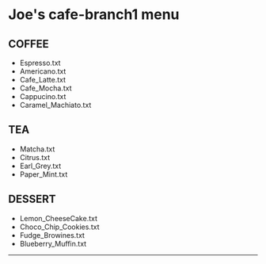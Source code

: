  # Joe's cafe-branch1 menu 



## COFFEE

- Espresso.txt
- Americano.txt
- Cafe_Latte.txt
- Cafe_Mocha.txt
- Cappucino.txt
- Caramel_Machiato.txt


## TEA

- Matcha.txt
- Citrus.txt
- Earl_Grey.txt
- Paper_Mint.txt


## DESSERT

- Lemon_CheeseCake.txt
- Choco_Chip_Cookies.txt
- Fudge_Browines.txt
- Blueberry_Muffin.txt

-----
